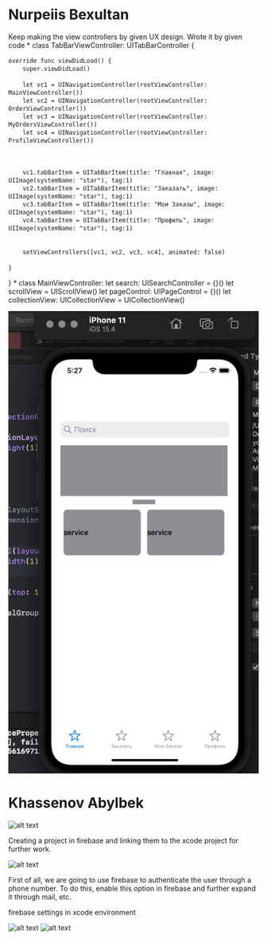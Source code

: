 # Nurpeiis Bexultan

Keep making the view controllers by given UX design. Wrote it by given code
    * class TabBarViewController: UITabBarController {

    override func viewDidLoad() {
        super.viewDidLoad()
        
        let vc1 = UINavigationController(rootViewController: MainViewController())
        let vc2 = UINavigationController(rootViewController: OrderViewController())
        let vc3 = UINavigationController(rootViewController: MyOrdersViewController())
        let vc4 = UINavigationController(rootViewController: ProfileViewController())
        
        
        
        vc1.tabBarItem = UITabBarItem(title: "Главная", image: UIImage(systemName: "star"), tag:1)
        vc2.tabBarItem = UITabBarItem(title: "Заказать", image: UIImage(systemName: "star"), tag:1)
        vc3.tabBarItem = UITabBarItem(title: "Мои Заказы", image: UIImage(systemName: "star"), tag:1)
        vc4.tabBarItem = UITabBarItem(title: "Профиль", image: UIImage(systemName: "star"), tag:1)
        
        
        setViewControllers([vc1, vc2, vc3, vc4], animated: false)

    }
    
}
    * class MainViewController:
    let search: UISearchController = {}()
    let scrollView = UIScrollView()
    let pageControl: UIPageControl = {}()
    let collectionView: UICollectionView = UICollectionView()

![alt text](../images/ios/bex_week10.jpeg)

# Khassenov Abylbek

![alt text](../images/ios/Week10/1.jpeg)

Creating a project in firebase and linking them to the xcode project for further work.

![alt text](../images/ios/Week10/2.jpeg)

First of all, we are going to use firebase to authenticate the user through a phone number. To do this, enable this option in firebase and further expand it through mail, etc.

firebase settings in xcode environment

![alt text](../images/ios/Week10/3.jpeg)
![alt text](../images/ios/Week10/4.jpeg)

